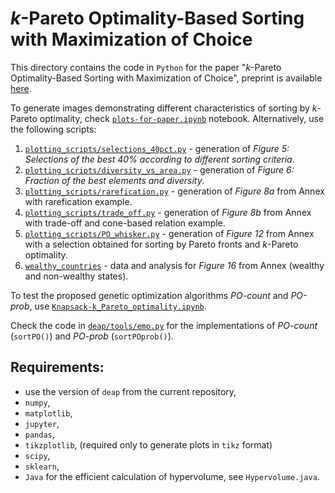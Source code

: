 # *k*-Pareto Optimality-Based Sorting with Maximization of Choice

This directory contains the code in ``Python`` for the paper "*k*-Pareto Optimality-Based 
Sorting with Maximization of Choice", preprint is available [here](https://arxiv.org/abs/2201.08206).

To generate images demonstrating different characteristics of sorting by
*k*-Pareto optimality, check [`plots-for-paper.ipynb`](plots-for-paper.ipynb) notebook.
Alternatively, use the following scripts:

1. [`plotting_scripts/selections_40pct.py`](plotting_scripts/selections_40pct.py) - generation of *Figure 5:  Selections of the best 40% according to different sorting criteria*.
2. [`plotting_scripts/diversity_vs_area.py`](plotting_scripts/diversity_vs_area.py) - generation of *Figure 6:  Fraction of the best elements and diversity*.
3. [`plotting_scripts/rarefication.py`](plotting_scripts/rarefication.py) - generation of *Figure 8a* from Annex with rarefication example.
4. [`plotting_scripts/trade_off.py`](plotting_scripts/trade_off.py) - generation of *Figure 8b* from Annex with trade-off and cone-based relation example.
5. [`plotting_scripts/PO_whisker.py`](plotting_scripts/PO_whisker.py) - generation of *Figure 12* from Annex with a selection obtained for sorting by Pareto fronts and $k$-Pareto optimality.
6. [`wealthy_countries`](wealthy_countries) - data and analysis for *Figure 16* from Annex (wealthy and non-wealthy states).


To test the proposed genetic optimization algorithms *PO-count* and *PO-prob*, 
use [`Knapsack-k_Pareto_optimality.ipynb`](Knapsack-k_Pareto_optimality.ipynb).

Check the code in [`deap/tools/emo.py`](deap/tools/emo.py) for the implementations 
of *PO-count* (`sortPO()`) and *PO-prob* (`sortPOprob()`).

## Requirements:
- use the version of `deap` from the current repository,
- `numpy`,
- `matplotlib`,
- `jupyter`,
- `pandas`,
- `tikzplotlib`, (required only to generate plots in `tikz` format)
- `scipy`,
- `sklearn`,
- `Java` for the efficient calculation of hypervolume, see `Hypervolume.java`.
